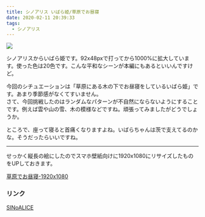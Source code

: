 ```yaml
---
title: シノアリス いばら姫/草原でお昼寝
date: 2020-02-11 20:39:33
tags:
  - シノアリス
---
```


![](/image-blog/images/grassland.png)

シノアリスからいばら姫です。92x48pxで打ってから1000%に拡大しています。使った色は20色です。こんな平和なシーンが本編にもあるといいんですけど。

今回のシチュエーションは「草原にある木の下でお昼寝をしているいばら姫」です。あまり季節感がなくてすいません。  
さて、今回挑戦したのはランダムなパターンが不自然にならないようにすることです。例えば雲や山の雪、木の模様などですね。頑張ってみましたがどうでしょうか。

ところで、座って寝ると首痛くなりますよね。いばらちゃんは茨で支えてるのかな。そうだったらいいですね。

---

せっかく縦長の絵にしたのでスマホ壁紙向けに1920x1080にリサイズしたものをUPしておきます。

[草原でお昼寝-1920x1080](/image-blog/images/grassland-1920x1080.png)

### リンク
[SINoALICE](http://sinoalice.jp)

